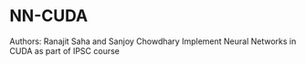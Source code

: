 # NN-CUDA
Authors: Ranajit Saha and Sanjoy Chowdhary
Implement Neural Networks in CUDA as part of IPSC course
